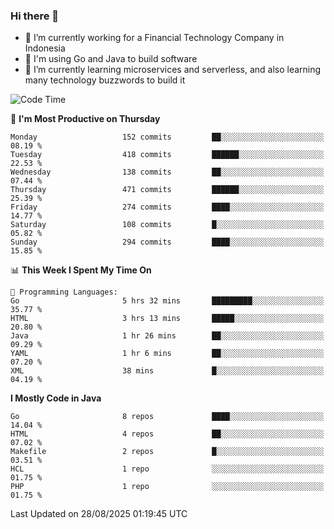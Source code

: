 ### Hi there 👋

<!--
**mazzama/mazzama** is a ✨ _special_ ✨ repository because its `README.md` (this file) appears on your GitHub profile.

Here are some ideas to get you started:

- 🔭 I’m currently working on ...
- 🌱 I’m currently learning ...
- 👯 I’m looking to collaborate on ...
- 🤔 I’m looking for help with ...
- 💬 Ask me about ...
- 📫 How to reach me: ...
- 😄 Pronouns: ...
- ⚡ Fun fact: ...
-->

- 🔭 I’m currently working for a Financial Technology Company in Indonesia
- :gun: I'm using Go and Java to build software
- 🌱 I’m currently learning microservices and serverless, and also learning many technology buzzwords to build it

<!--START_SECTION:waka-->
![Code Time](http://img.shields.io/badge/Code%20Time-4%2C226%20hrs%2022%20mins-blue)

📅 **I'm Most Productive on Thursday** 

```text
Monday                   152 commits         ██░░░░░░░░░░░░░░░░░░░░░░░   08.19 % 
Tuesday                  418 commits         ██████░░░░░░░░░░░░░░░░░░░   22.53 % 
Wednesday                138 commits         ██░░░░░░░░░░░░░░░░░░░░░░░   07.44 % 
Thursday                 471 commits         ██████░░░░░░░░░░░░░░░░░░░   25.39 % 
Friday                   274 commits         ████░░░░░░░░░░░░░░░░░░░░░   14.77 % 
Saturday                 108 commits         █░░░░░░░░░░░░░░░░░░░░░░░░   05.82 % 
Sunday                   294 commits         ████░░░░░░░░░░░░░░░░░░░░░   15.85 % 
```


📊 **This Week I Spent My Time On** 

```text
💬 Programming Languages: 
Go                       5 hrs 32 mins       █████████░░░░░░░░░░░░░░░░   35.77 % 
HTML                     3 hrs 13 mins       █████░░░░░░░░░░░░░░░░░░░░   20.80 % 
Java                     1 hr 26 mins        ██░░░░░░░░░░░░░░░░░░░░░░░   09.29 % 
YAML                     1 hr 6 mins         ██░░░░░░░░░░░░░░░░░░░░░░░   07.20 % 
XML                      38 mins             █░░░░░░░░░░░░░░░░░░░░░░░░   04.19 % 
```

**I Mostly Code in Java** 

```text
Go                       8 repos             ████░░░░░░░░░░░░░░░░░░░░░   14.04 % 
HTML                     4 repos             ██░░░░░░░░░░░░░░░░░░░░░░░   07.02 % 
Makefile                 2 repos             █░░░░░░░░░░░░░░░░░░░░░░░░   03.51 % 
HCL                      1 repo              ░░░░░░░░░░░░░░░░░░░░░░░░░   01.75 % 
PHP                      1 repo              ░░░░░░░░░░░░░░░░░░░░░░░░░   01.75 % 
```




 Last Updated on 28/08/2025 01:19:45 UTC
<!--END_SECTION:waka-->
